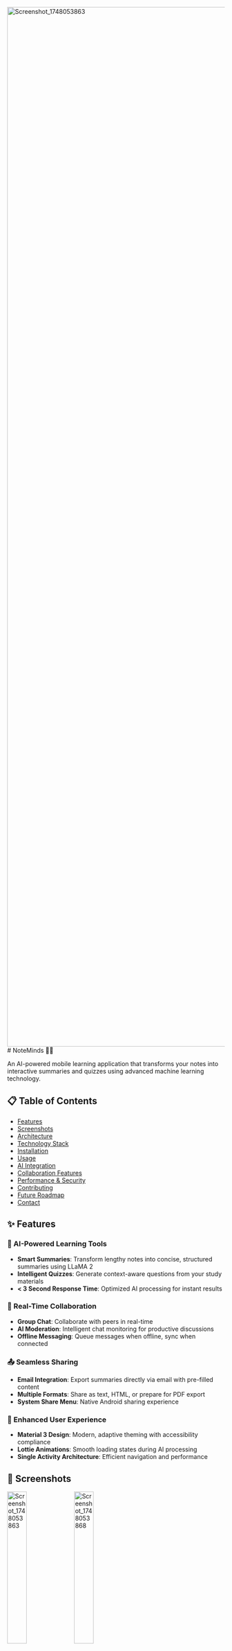 <img width="1080" height="2400" alt="Screenshot_1748053863" src="https://github.com/user-attachments/assets/3cc77281-8efa-4afe-93a6-1338873fe6fd" /># NoteMinds 🧠📱

An AI-powered mobile learning application that transforms your notes into interactive summaries and quizzes using advanced machine learning technology.

## 📋 Table of Contents
- [Features](#features)
- [Screenshots](#screenshots)
- [Architecture](#architecture)
- [Technology Stack](#technology-stack)
- [Installation](#installation)
- [Usage](#usage)
- [AI Integration](#ai-integration)
- [Collaboration Features](#collaboration-features)
- [Performance & Security](#performance--security)
- [Contributing](#contributing)
- [Future Roadmap](#future-roadmap)
- [Contact](#contact)

## ✨ Features

### 🤖 AI-Powered Learning Tools
- **Smart Summaries**: Transform lengthy notes into concise, structured summaries using LLaMA 2
- **Intelligent Quizzes**: Generate context-aware questions from your study materials
- **< 3 Second Response Time**: Optimized AI processing for instant results

### 👥 Real-Time Collaboration
- **Group Chat**: Collaborate with peers in real-time
- **AI Moderation**: Intelligent chat monitoring for productive discussions
- **Offline Messaging**: Queue messages when offline, sync when connected

### 📤 Seamless Sharing
- **Email Integration**: Export summaries directly via email with pre-filled content
- **Multiple Formats**: Share as text, HTML, or prepare for PDF export
- **System Share Menu**: Native Android sharing experience

### 🎨 Enhanced User Experience
- **Material 3 Design**: Modern, adaptive theming with accessibility compliance
- **Lottie Animations**: Smooth loading states during AI processing
- **Single Activity Architecture**: Efficient navigation and performance

## 📱 Screenshots

<!-- Add your screenshots here -->
<img width="30%" alt="Screenshot_1748053863" src="https://github.com/user-attachments/assets/401399d1-d608-4748-b71e-1b1127127cc9" />
<img width="30%" alt="Screenshot_1748053868" src="https://github.com/user-attachments/assets/b2a55dd0-fac4-4bc4-9b8a-a3eb57e19573" />

*Main dashboard with note management*

![App Screenshot 2](screenshots/screenshot2.png)
*AI-generated summary interface*

![App Screenshot 3](screenshots/screenshot3.png)
*Real-time chat collaboration*

![App Screenshot 4](screenshots/screenshot4.png)
*Quiz generation from notes*

## 🏗️ Architecture

NoteMinds follows the **MVVM (Model-View-ViewModel)** architectural pattern with clean code principles:

```
┌─────────────────┐    ┌─────────────────┐    ┌─────────────────┐
│      View       │────│   ViewModel     │────│     Model       │
│  (Jetpack       │    │  (Business      │    │  (Data Layer)   │
│   Compose)      │    │   Logic)        │    │                 │
└─────────────────┘    └─────────────────┘    └─────────────────┘
```

### System Architecture Diagram
```
┌─────────────────────────────────────────────────────────────┐
│                    Android Application                      │
├─────────────────────┬─────────────────────┬─────────────────┤
│    Jetpack Compose  │     ViewModel       │     Repository  │
│    (UI Layer)       │  (Business Logic)   │   (Data Layer)  │
└─────────────────────┴─────────────────────┴─────────────────┘
                                │
                    ┌───────────┼───────────┐
                    │           │           │
            ┌───────▼───┐  ┌────▼────┐  ┌───▼───────┐
            │   Room    │  │Firebase │  │  MongoDB  │
            │(Local DB) │  │Realtime │  │   Atlas   │
            │           │  │   DB    │  │           │
            └───────────┘  └─────────┘  └───────────┘
                                │
                        ┌───────▼───────┐
                        │ Flask Backend │
                        │   LLaMA 2     │
                        │ Microservices │
                        └───────────────┘
```

## 🛠️ Technology Stack

### Frontend (Android)
- **Language**: Kotlin
- **UI Framework**: Jetpack Compose / XML
- **Architecture**: MVVM + Single Activity
- **Reactive Programming**: LiveData/Flow + Coroutines
- **Animations**: Lottie

### Backend & AI
- **AI Framework**: LLaMA 2 (Large Language Model)
- **API Server**: Flask (Python)
- **Response Time**: < 3 seconds optimized processing

### Database Strategy
- **Firebase Realtime Database**: Real-time chat synchronization
- **MongoDB Atlas**: AI-generated content and user analytics
- **Room Database**: Local caching for offline access

### Networking & Security
- **HTTP Client**: Retrofit + OkHttp
- **Authentication**: JWT (JSON Web Tokens)
- **API Architecture**: RESTful microservices

## 📦 Installation

### Prerequisites
- Android Studio Arctic Fox or later
- Android SDK 24+
- Kotlin 1.8+
- Internet connection for AI features

### Setup Steps

1. **Clone the repository**
```bash
git clone https://github.com/AMG786/NoteMinds---Mobile-App.git
cd NoteMinds---Mobile-App
```

2. **Configure Firebase**
   - Add your `google-services.json` file to the `app/` directory
   - Configure Firebase Realtime Database rules

3. **Set up MongoDB Atlas**
   - Configure connection string in `app/src/main/java/config/DatabaseConfig.kt`

4. **Build and run**
```bash
./gradlew build
./gradlew installDebug
```

## 🚀 Usage

### Getting Started
1. **Create Account**: Sign up with email or social login
2. **Add Notes**: Import or create study materials
3. **Generate AI Content**: Tap "Summarize" or "Create Quiz"
4. **Collaborate**: Join group chats or create study groups
5. **Share**: Export summaries via email or other apps

### AI Features Usage
- **Smart Summaries**: Select text → "Generate Summary" → Review & edit
- **Quiz Creation**: Choose notes → "Create Quiz" → Customize difficulty
- **Chat Integration**: Ask AI questions in group discussions

## 🤖 AI Integration

### LLaMA 2 Processing Pipeline
```
User Notes → Text Processing → LLaMA 2 Model → Structured Output → Mobile App
     ↓              ↓              ↓              ↓              ↓
  Raw Text    → Preprocessing → AI Analysis → JSON Response → UI Update
```

### API Endpoints
- `POST /api/summarize` - Generate note summaries
- `POST /api/quiz` - Create interactive quizzes
- `GET /api/chat` - AI chat responses

## 👥 Collaboration Features

- **Real-time Messaging**: Instant sync across devices
- **Group Management**: Create, join, and moderate study groups
- **AI Moderation**: Automatic content filtering and suggestions
- **Offline Support**: Message queuing with sync on reconnection

## 🔒 Performance & Security

### Performance Optimizations
- **Coroutines**: Non-blocking async operations
- **Flow**: Reactive data streams for UI updates
- **Caching**: Local storage with Room database
- **Lazy Loading**: Efficient memory management

### Security Measures
- **JWT Authentication**: Secure API access
- **Encrypted Storage**: Sensitive data protection
- **Network Security**: HTTPS/TLS encryption
- **Input Validation**: Sanitized user inputs

## 🤝 Contributing

We welcome contributions! Please follow these steps:

1. Fork the repository
2. Create a feature branch (`git checkout -b feature/AmazingFeature`)
3. Commit your changes (`git commit -m 'Add some AmazingFeature'`)
4. Push to the branch (`git push origin feature/AmazingFeature`)
5. Open a Pull Request

### Development Guidelines
- Follow Kotlin coding conventions
- Write unit tests for new features
- Update documentation as needed
- Ensure Material Design compliance

## 🛣️ Future Roadmap

### Upcoming Features
- **📎 Enhanced Sharing**: PDF attachments and LMS integration (Moodle)
- **📊 Analytics Dashboard**: Track summary sharing and usage patterns
- **🎯 Improved AI**: Enhanced accuracy and personalization
- **🌐 Web Platform**: Cross-platform accessibility
- **📚 Study Planner**: Intelligent scheduling and reminders

### Version 2.0 Goals
- [ ] Offline AI processing
- [ ] Voice note integration
- [ ] Collaborative editing
- [ ] Advanced analytics
- [ ] Multi-language support

## 📞 Contact

**Developer**: Abdul Mueez  
**Student ID**: s223522835  
**Institution**: Deakin University  
**Unit**: SIT708 Mobile Application Development  

### Links
- 📱 **GitHub Repository**: [NoteMinds Mobile App](https://github.com/AMG786/NoteMinds---Mobile-App/tree/master)
- 🎥 **Demo Video**: [Presentation Link](https://deakin.au.panopto.com/Panopto/Pages/Viewer.aspx?id=30477b95-f7e6-44f3-97e4-b2e7004c934f)
- 📁 **Additional Resources**: [Backend Code & Slides](https://drive.google.com/drive/folders/1Ka1YcfKDpSXUo44Ueh0aydZXudXblDFZ?usp=sharing)

---

## 📄 License

This project is licensed under the MIT License - see the [LICENSE](LICENSE) file for details.

## 🙏 Acknowledgments

- Deakin University SIT708 Course Team
- Tutor: Shiva Pokhrel
- LLaMA 2 AI Model by Meta
- Firebase & MongoDB for backend services
- Material Design team at Google

---

**⭐ If you find this project helpful, please give it a star!**

*Built with ❤️ using Kotlin and AI*
